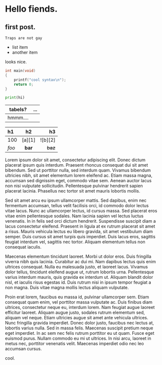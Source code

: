 # Hello fiends.

## first post.

`Traps are not gay`

- list item
- another item

looks nice.


```c
int main(void)
{
	printf("cool syntax\n");
	return 0;
}
```


```python
print(hi)
```

| tabels? | ... |
| --- | --- |
| hmmm....| |

| h1    |    h2   |      h3 |
|:------|:-------:|--------:|
| 100   | [a][1]  | ![b][2] |
| *foo* | **bar** | ~~baz~~ |

 Lorem ipsum dolor sit amet, consectetur adipiscing elit. Donec dictum placerat ipsum quis interdum. Praesent rhoncus consequat dui sit amet bibendum. Sed ut porttitor nulla, sed interdum quam. Vivamus bibendum ultricies nibh, sit amet elementum lorem eleifend ac. Etiam massa magna, accumsan sed dignissim eget, commodo vitae sem. Aenean auctor lacus non nisi vulputate sollicitudin. Pellentesque pulvinar hendrerit sapien placerat lacinia. Phasellus nec tortor sit amet mauris lobortis mollis.

Sed sit amet arcu eu ipsum ullamcorper mattis. Sed dapibus, enim nec fermentum accumsan, tellus velit facilisis orci, id commodo dolor lectus vitae lacus. Nunc ac ullamcorper lectus, id cursus massa. Sed placerat eros vitae enim pellentesque sodales. Nam lacinia sapien vel lectus luctus venenatis. In in felis sed orci dictum hendrerit. Suspendisse suscipit diam a lacus consectetur eleifend. Praesent in ligula at ex rutrum placerat sit amet a risus. Mauris vehicula lectus eu libero gravida, sit amet vestibulum diam semper. Duis cursus sit amet turpis quis imperdiet. Duis lacus eros, sagittis feugiat interdum vel, sagittis nec tortor. Aliquam elementum tellus non consequat iaculis.

Maecenas elementum tincidunt laoreet. Morbi ut dolor eros. Duis fringilla viverra nibh quis lacinia. Curabitur ac dui mi. Nam dapibus lectus quis enim ultrices consequat. Nulla eu malesuada justo, et laoreet lacus. Vivamus dolor tellus, tincidunt eleifend augue ut, rutrum lobortis urna. Pellentesque varius interdum mauris, quis gravida ex interdum ut. Aliquam blandit dolor nisl, et iaculis risus egestas id. Duis rutrum nisi in ipsum tempor feugiat a non magna. Duis vitae magna mollis lectus aliquam vulputate.

Proin erat lorem, faucibus eu massa id, pulvinar ullamcorper sem. Etiam consequat quam enim, vel porttitor massa vulputate ac. Duis finibus diam ultrices, consectetur neque eu, interdum lorem. Nam feugiat augue laoreet efficitur laoreet. Aliquam augue justo, sodales rutrum elementum sed, aliquam vel neque. Etiam ultricies augue sit amet ante vehicula ultrices. Nunc fringilla gravida imperdiet. Donec dolor justo, faucibus nec lectus at, lobortis varius nulla. Sed in massa felis. Maecenas suscipit pretium neque eget imperdiet. In ac sem nec felis rutrum porttitor eu ut quam. Fusce eget euismod purus. Nullam commodo eu mi ut ultrices. In nisi arcu, laoreet in metus nec, porttitor venenatis velit. Maecenas imperdiet odio nec leo accumsan cursus. 

cool.